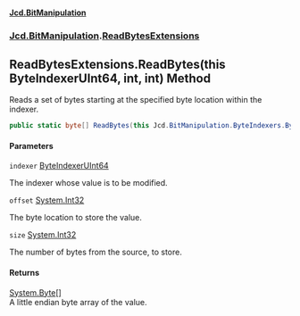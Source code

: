 #### [Jcd.BitManipulation](index.md 'index')
### [Jcd.BitManipulation](Jcd.BitManipulation.md 'Jcd.BitManipulation').[ReadBytesExtensions](Jcd.BitManipulation.ReadBytesExtensions.md 'Jcd.BitManipulation.ReadBytesExtensions')

## ReadBytesExtensions.ReadBytes(this ByteIndexerUInt64, int, int) Method

Reads a set of bytes starting at the specified byte location within the indexer.

```csharp
public static byte[] ReadBytes(this Jcd.BitManipulation.ByteIndexers.ByteIndexerUInt64 indexer, int offset, int size);
```
#### Parameters

<a name='Jcd.BitManipulation.ReadBytesExtensions.ReadBytes(thisJcd.BitManipulation.ByteIndexers.ByteIndexerUInt64,int,int).indexer'></a>

`indexer` [ByteIndexerUInt64](Jcd.BitManipulation.ByteIndexers.ByteIndexerUInt64.md 'Jcd.BitManipulation.ByteIndexers.ByteIndexerUInt64')

The indexer whose value is to be modified.

<a name='Jcd.BitManipulation.ReadBytesExtensions.ReadBytes(thisJcd.BitManipulation.ByteIndexers.ByteIndexerUInt64,int,int).offset'></a>

`offset` [System.Int32](https://docs.microsoft.com/en-us/dotnet/api/System.Int32 'System.Int32')

The byte location to store the value.

<a name='Jcd.BitManipulation.ReadBytesExtensions.ReadBytes(thisJcd.BitManipulation.ByteIndexers.ByteIndexerUInt64,int,int).size'></a>

`size` [System.Int32](https://docs.microsoft.com/en-us/dotnet/api/System.Int32 'System.Int32')

The number of bytes from the source, to store.

#### Returns
[System.Byte](https://docs.microsoft.com/en-us/dotnet/api/System.Byte 'System.Byte')[[]](https://docs.microsoft.com/en-us/dotnet/api/System.Array 'System.Array')  
A little endian byte array of the value.